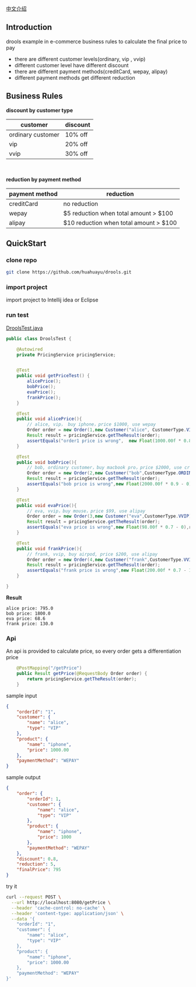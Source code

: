 [中文介绍](https://github.com/huahuayu/drools-example/blob/master/README_CN.md)
## Introduction 
drools example in e-commerce business rules to calculate the final price to pay  

- there are different customer levels(ordinary, vip , vvip)  
- different customer level have different discount   
- there are different payment methods(creditCard, wepay, alipay)  
- different payment methods get different reduction  

## Business Rules
**discount by customer type**  

| customer  | discount  |
|---|---|
| ordinary customer  | 10% off  |
| vip  | 20% off  |
| vvip  | 30% off  |

<br>

**reduction by payment method** 

| payment method  | reduction  |
|---|---|
| creditCard  | no reduction  |
| wepay  | $5 reduction when total amount > $100  |
| alipay  | $10 reduction when total amount > $100  |

## QuickStart
### clone repo
``` bash
git clone https://github.com/huahuayu/drools.git
```

### import project
import project to Intellij idea or Eclipse

### run test
[DroolsTest.java](https://github.com/huahuayu/drools-example/blob/master/src/test/java/cn/liushiming/drools/DroolsTest.java) 
 
``` java
public class DroolsTest {

    @Autowired
    private PricingService pricingService;


    @Test
    public void getPriceTest() {
        alicePrice();
        bobPrice();
        evaPrice();
        frankPrice();
    }

    @Test
    public void alicePrice(){
        // alice, vip， buy iphone，price $1000, use wepay
        Order order = new Order(1,new Customer("alice", CustomerType.VIP),new Product("iphone",1000.00f), PaymentMethod.WEPAY);
        Result result = pricingService.getTheResult(order);
        assertEquals("order1 price is wrong",  new Float(1000.00f * 0.8 - 5),result.getFinalPrice());
    }

    @Test
    public void bobPrice(){
        // bob, ordinary customer，buy macbook pro，price $2000, use credit card
        Order order = new Order(2,new Customer("bob",CustomerType.ORDINARY),new Product("macbook pro",2000.00f), PaymentMethod.CREDITCARD);
        Result result = pricingService.getTheResult(order);
        assertEquals("bob price is wrong",new Float(2000.00f * 0.9 - 0),result.getFinalPrice());
    }

    @Test
    public void evaPrice(){
        // eva, vvip，buy mouse，price $99, use alipay
        Order order = new Order(3,new Customer("eva",CustomerType.VVIP),new Product("mouse",98.00f), PaymentMethod.ALIPAY);
        Result result = pricingService.getTheResult(order);
        assertEquals("eva price is wrong",new Float(98.00f * 0.7 - 0),result.getFinalPrice());
    }

    @Test
    public void frankPrice(){
        // frank, vvip, buy airpod, price $200, use alipay
        Order order = new Order(4,new Customer("frank",CustomerType.VVIP),new Product("airpod",200.00f), PaymentMethod.ALIPAY);
        Result result = pricingService.getTheResult(order);
        assertEquals("frank price is wrong",new Float(200.00f * 0.7 - 10),result.getFinalPrice());
    }

}
```

**Result**    
```
alice price: 795.0
bob price: 1800.0
eva price: 68.6
frank price: 130.0
```

### Api
An api is provided to calculate price, so every order gets a differentiation price  

``` java
    @PostMapping("/getPrice")
    public Result getPrice(@RequestBody Order order) {
        return pricingService.getTheResult(order);
    }
```

sample input 

``` json
{
    "orderId": "1",
    "customer": {
        "name": "alice",
        "type": "VIP"
    },
    "product": {
        "name": "iphone",
        "price": 1000.00
    },
    "paymentMethod": "WEPAY"
}
```


sample output

``` json
{
    "order": {
        "orderId": 1,
        "customer": {
            "name": "alice",
            "type": "VIP"
        },
        "product": {
            "name": "iphone",
            "price": 1000
        },
        "paymentMethod": "WEPAY"
    },
    "discount": 0.8,
    "reduction": 5,
    "finalPrice": 795
}
```

try it   

``` bash
curl --request POST \
  --url http://localhost:8080/getPrice \
  --header 'cache-control: no-cache' \
  --header 'content-type: application/json' \
  --data '{
    "orderId": "1",
    "customer": {
        "name": "alice",
        "type": "VIP"
    },
    "product": {
        "name": "iphone",
        "price": 1000.00
    },
    "paymentMethod": "WEPAY"
}'
```
